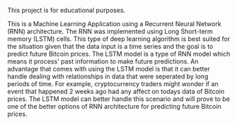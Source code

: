 This project is for educational purposes.

This is a Machine Learning Application using a Recurrent Neural Network (RNN)
architecture. The RNN was implemented using Long Short-term memory (LSTM)
cells. This type of deep learning algorithm is best suited for the situation
given that the data input is a time series and the goal is to predict future
Bitcoin prices. The LSTM model is a type of RNN model which means it process' past information to make future predictions. An advantage that comes with
using the LSTM model is that it can better handle dealing with relationships
in data that were seperated by long periods of time. For example,
cryptocurrency traders might wonder if an event that happened 2 weeks ago
had any affect on todays data of Bitcoin prices. The LSTM model can better
handle this scenario and will prove to be one of the better options of RNN
architecture for predicting future Bitcoin prices.

